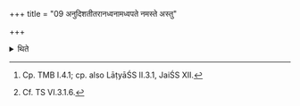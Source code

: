 +++
title = "09 अनुदिशतीतरानध्वनामध्वपते नमस्ते अस्तु"

+++

<details><summary>थिते</summary>

9. With adhvanāmadhvapate namaḥ...[^1] (the Adhvaryu) assigns the Dhiṣṇyas[^2] each with one formula while stepping towards each of them.  

[^1]: Cp. TMB I.4.1; cp. also LāṭyāŚS II.3.1, JaiŚS XII.  

[^2]: Cf. TS VI.3.1.6.  
</details>
